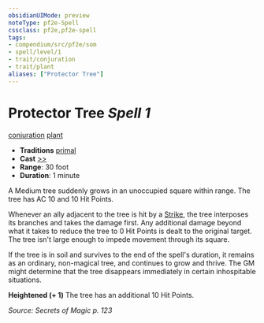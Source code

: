 ```yaml
---
obsidianUIMode: preview
noteType: pf2e-Spell
cssclass: pf2e,pf2e-spell
tags:
- compendium/src/pf2e/som
- spell/level/1
- trait/conjuration
- trait/plant
aliases: ["Protector Tree"]
---
```

# Protector Tree *Spell 1*   
[conjuration](rules/traits/conjuration.md "Conjuration School Trait")  [plant](rules/traits/plant.md "Plant Creature Type Trait")  

- **Traditions** [primal](rules/traits/primal.md "Primal Tradition Trait")
- **Cast** [>>](rules/core-rulebook/chapter-9-playing-the-game.md#Actions "Two-Action") 
- **Range**: 30 foot
- **Duration**: 1 minute

A Medium tree suddenly grows in an unoccupied square within range. The tree has AC 10 and 10 Hit Points.

Whenever an ally adjacent to the tree is hit by a [Strike](rules/actions/strike.md), the tree interposes its branches and takes the damage first. Any additional damage beyond what it takes to reduce the tree to 0 Hit Points is dealt to the original target. The tree isn't large enough to impede movement through its square.

If the tree is in soil and survives to the end of the spell's duration, it remains as an ordinary, non-magical tree, and continues to grow and thrive. The GM might determine that the tree disappears immediately in certain inhospitable situations.

**Heightened (+ 1)** The tree has an additional 10 Hit Points.

*Source: Secrets of Magic p. 123*
